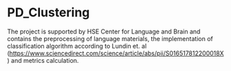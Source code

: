 # PD_Clustering
The project is supported by HSE Center for Language and Brain and contains the preprocessing of language materials, the implementation of classification algorithm according to Lundin et. al (https://www.sciencedirect.com/science/article/abs/pii/S016517812200018X) and metrics calculation.
